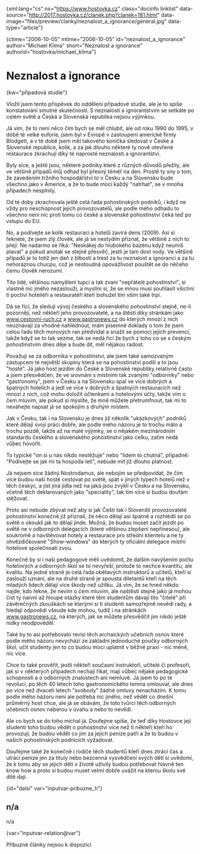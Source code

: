 
{xml:lang="cs" ns="https://www.hostovka.cz" class="docinfo linklist" data-source="http://2017.hostovka.cz/clanek.php?clanek=181.html" data-image="files/preview/clanky/neznalost\_a\_ignorance/general.jpg" data-type="article"}

{ctime="2006-10-05" mtime="2006-10-05" id="neznalost\_a\_ignorance" author="Michael Klíma" short="Neznalost a ignorance" authorid="hostovka/michael_klima"}

# Neznalost a ignorance

<!-- generated attribute kw by user_udpatekw.sh on 2020-05-07, do not edit -->

{kw="případová studie"}

Vložil jsem tento příspěvek do oddělení případové studie, ale je to spíše konstatování smutné skutečnosti. S neznalostí a ignorantstvím se setkáte po celém světě a Česká a Slovenská republika nejsou výjimkou.

Já vím, že to není něco čím bych se měl chlubit, ale od roku 1990 do 1995, v době té velké euforie, jsem byl v Evropě v zastoupení americké firmy Blodgett, a v té době jsem měl takového koníčka sledovat v České a Slovenské republice, kolik, a za jak dlouho některé ty nově otevřené restaurace zkrachují díky té naprosté neznalosti a ignorantství.

Byly sice, a ještě jsou, některé podniky které z různých důvodů přežily, ale ve většině případů můj odhad byl přesný téměř na den. Prostě ty sny o tom, že zavedením tržního hospodářství to v Česku a na Slovensku bude všechno jako v Americe, a že to bude moci každý "natrhat", se v mnoha případech nesplnily.

Od té doby zkrachovala ještě celá řada pohostinských podniků, i když ne vždy pro neschopnost jejich provozovatelů, ale podle mého odhadu to všechno není nic proti tomu co české a slovenské pohostinství čeká teď po vstupu do EU.

No, a podívejte se kolik restaurací a hotelů zavírá dens (2009). Asi si řeknete, že jsem zlý člověk, ale já se nestydím přiznat, že většině z nich to přeji. Ne nadarmo se říká: "Neskákej do hlubokého bazénu když neumíš plavat" a pokud anotak se stejně přesvěč, jestli je tam dost vody. Ve většině případů je to totiž jen daň z blbosti a trest za tu neznalost a ignoranci a za tu nehoráznou chucpu, což je nestoudná opovážlivost pouštět se do něčeho čemu člověk nerozumí.

Tito lidé, většinou namyšlení tupci a tak zvaní "nepřátelé pohostinství", si vlastně nic jiného nezaslouží, a myslím si, že se mnou musí souhlasit všichni ti poctiví hoteliéři a restauratéři kteří bohužel tím vším také trpí.

Dá se říci, že sleduji vývoj českého a slovenského pohostinství stejně, ne-li pozorněji, než někteří jeho provozovatelé, a na štěstí díky stránkám jako www.cestovní-ruch.cz a www.gastronews.cz do kterých mnozí z nich neuznávají za vhodné nahlédnout, mám písemné doklady o tom že jsem celou řadu těch morových ran předvídal a snažil se pomoci jejich prevencí, takže když se to tak vezme, tak se nedá říci že bych z toho co se s českým pohostinstvím dnes děje a bude dít, měl nějakou radost.

Považuji se za odborníka v pohostinství, ale jsem také samozvaným zástupcem té největší skupiny která se na pohostinství podílí a to jsou "hosté". Já jako host jezdím do České a Slovenské republiky relativně často a jsem přesvědčen, že ve srovnání s místními tak zvanými "odborníky" nebo "gastronomy", jsem v Česku a na Slovensku spal ve více dobrých a špatných hotelích a jedl ve více v dobrých a špatných restauracích než mnozí z nich, což mohu doložit účtenkami a hotelovými účty, takže vím o čem mluvím, ale pokud si myslíte, že mně můžete přetrumfnout, tak mi to neváhejte napsat já se spokojím s druhým místem.

Jak v Česku, tak i na Slovensku je dnes již několik "ukázkových" podniků které dělají svoji práci dobře, ale podle mého názoru je to trochu málo a trochu pozdě, takže až na malé výjimky, se o nějakém mezinárodním standardu českého a slovenského pohostinství jako celku, zatím nedá vůbec hovořit.

To typické "on si u nás nikdo nestěžuje" nebo "lidem to chutná", případně: "Podívejte se jak mi ta hospoda letí", nebude mít již dlouho platnost.

Já nejsem sice žádný Nostrodamus, ale nebojím se předpovídat, že čím více budou naši hosté cestovat po světě, spát v jiných typech hotelů než v těch českýc, a jíst jiná jídla než na jaká jsou zvyklí v Česku a na Slovensku, včetně těch deklarovaných jako "speciality", tak tím více si budou doufám stěžovat.

Proto asi nebude zbývat než aby si jak Čeští tak i Slovenští provozovatelé pohostinství konečně již přiznali, že něco dělají asi špatně a rozhlédli se po světě o okoukli jak to dělají jinde. Možná, že budou muset začít jezdit po světě ne v odborných delegacích (které většinou zlepšení nepřinesou), ale soukromě a navštěvovat hotely a restaurace pro střední klientelu a ne ty ohvězdičkované "Show-windows" do kterých ty oficiální delegace místní hotelové společnoati zvou.

Konečně by si i naši pedagogové měli uvědomit, že dalším navýšením počtu hotelových a odborných škol se to nevyřeší, protože to nechce kvantitu, ale kvalitu. Na jedné straně je celá řada obětavých instruktorů a učitelů, kteří si zaslouží uznání, ale na druhé straně je spousta diletantů kteří na těch mladých lidech dělají více škody než užitku. Já vím, že se hned někdo najde, kdo řekne, že nevím o čem mluvím, ale naštěstí stejně jako já mohou číst ty naivní až hloupé otázky které těm studentům dávají tito "čitelé" při závěrečných zkouškách se kterými si ti studenti samozřejmě nevědí rady, a hledají odpovědi všeude kde mohou, tudíž i na stránkách www.gastronews.cz, na kterých, jak se můžete přesvědčit jim nikdo ještě nidky neodpověděl.

Také by to asi potřebovalo revisi těch archaických učebních osnov které podle mého názoru nevychází ze základní jednoduché poučky odborných škol, učit studenty jen to co budou moci uplatnit v běžné praxi - nic méně, nic více.

Chce to také prověřit, jestli někteří současní instruktoři, učitelé či profesoři, jak si v některých případech nechají říkat, mají vůbec nějaké pedagogické schopnosti a o odborných znalostech ani nemluvě. Já jsem to po té revoluci, po těch 40 letech toho gastronomického temna omlouval, ale dnes po více než dvaceti letech "svobody" žádné omluvy nenacházím. K tomu podle mého názoru není ale potřeba nic jiného, než vědět co dnešní průměrný host chce, ale já se obávám, že toto tvůrci těch odborných učebních osnov neberou v úvahu a nebo to nevědí.

Ale co bych se do toho míchal já. Doufejme spíše, že teď díky Hostovce její studenti toho budou vědět o pohostinství více než ti někteří kteří ho provozují, že budou vědět co jim za jejich peníze patří a že to budou v našich pohostinských podnicích vyžadovat.

Doufejme také že konečně i rodiče těch studentů kteří dnes ztrácí čas a utrácí peníze jen za tituly nebo bezcenná vysvědčení svých dětí si uvědomí, že k tomu aby se jejich děti v životě uživily budou potřebovat hlavně ten know how a proto si budou muset velmi dobře uvážit na kterou školu své dítě dají.

{id="dalsi" var="inputvar-pribuzne_h"}

## n/a

n/a

{var="inputvar-relation@var"}

Příbuzné články nejsou k dispozici

